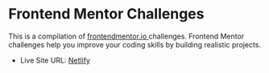 # Frontend Mentor Challenges

This is a compilation of [frontendmentor.io ](https://www.frontendmentor.io/) challenges. Frontend Mentor challenges help you improve your coding skills by building realistic projects.

- Live Site URL: [Netlify](https://frontendmentor-solutions.netlify.app/)
